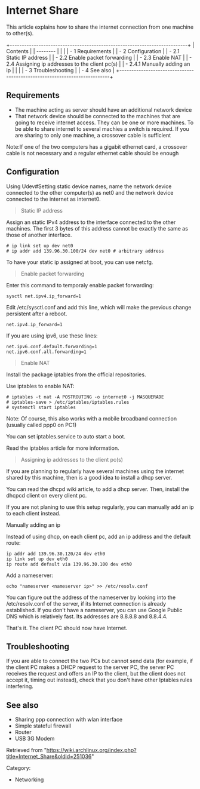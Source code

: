 Internet Share
==============

This article explains how to share the internet connection from one
machine to other(s).

+--------------------------------------------------------------------------+
| Contents                                                                 |
| --------                                                                 |
|                                                                          |
| -   1 Requirements                                                       |
| -   2 Configuration                                                      |
|     -   2.1 Static IP address                                            |
|     -   2.2 Enable packet forwarding                                     |
|     -   2.3 Enable NAT                                                   |
|     -   2.4 Assigning ip addresses to the client pc(s)                   |
|         -   2.4.1 Manually adding an ip                                  |
|                                                                          |
| -   3 Troubleshooting                                                    |
| -   4 See also                                                           |
+--------------------------------------------------------------------------+

Requirements
------------

-   The machine acting as server should have an additional network
    device
-   That network device should be connected to the machines that are
    going to receive internet access. They can be one or more machines.
    To be able to share internet to several machies a switch is
    required. If you are sharing to only one machine, a crossover cable
    is sufficient

Note:If one of the two computers has a gigabit ethernet card, a
crossover cable is not necessary and a regular ethernet cable should be
enough

Configuration
-------------

Using Udev#Setting static device names, name the network device
connected to the other computer(s) as net0 and the network device
connected to the internet as internet0.

> Static IP address

Assign an static IPv4 address to the interface connected to the other
machines. The first 3 bytes of this address cannot be exactly the same
as those of another interface.

    # ip link set up dev net0
    # ip addr add 139.96.30.100/24 dev net0 # arbitrary address

To have your static ip assigned at boot, you can use netcfg.

> Enable packet forwarding

Enter this command to temporaly enable packet forwarding:

    sysctl net.ipv4.ip_forward=1

Edit /etc/sysctl.conf and add this line, which will make the previous
change persistent after a reboot.

    net.ipv4.ip_forward=1

If you are using ipv6, use these lines:

    net.ipv6.conf.default.forwarding=1
    net.ipv6.conf.all.forwarding=1

> Enable NAT

Install the package iptables from the official repositories.

Use iptables to enable NAT:

    # iptables -t nat -A POSTROUTING -o internet0 -j MASQUERADE
    # iptables-save > /etc/iptables/iptables.rules
    # systemctl start iptables

Note: Of course, this also works with a mobile broadband connection
(usually called ppp0 on PC1)

You can set iptables.service to auto start a boot.

Read the iptables article for more information.

> Assigning ip addresses to the client pc(s)

If you are planning to regularly have several machines using the
internet shared by this machine, then is a good idea to install a dhcp
server.

You can read the dhcpd wiki article, to add a dhcp server. Then, install
the dhcpcd client on every client pc.

If you are not planing to use this setup regularly, you can manually add
an ip to each client instead.

Manually adding an ip

Instead of using dhcp, on each client pc, add an ip address and the
default route:

    ip addr add 139.96.30.120/24 dev eth0
    ip link set up dev eth0
    ip route add default via 139.96.30.100 dev eth0

Add a nameserver:

    echo "nameserver <nameserver ip>" >> /etc/resolv.conf

You can figure out the address of the nameserver by looking into the
/etc/resolv.conf of the server, if its Internet connection is already
established. If you don't have a nameserver, you can use Google Public
DNS which is relatively fast. Its addresses are 8.8.8.8 and 8.8.4.4.

That's it. The client PC should now have Internet.

Troubleshooting
---------------

If you are able to connect the two PCs but cannot send data (for
example, if the client PC makes a DHCP request to the server PC, the
server PC receives the request and offers an IP to the client, but the
client does not accept it, timing out instead), check that you don't
have other Iptables rules interfering.

See also
--------

-   Sharing ppp connection with wlan interface
-   Simple stateful firewall
-   Router
-   USB 3G Modem

Retrieved from
"https://wiki.archlinux.org/index.php?title=Internet_Share&oldid=251036"

Category:

-   Networking
